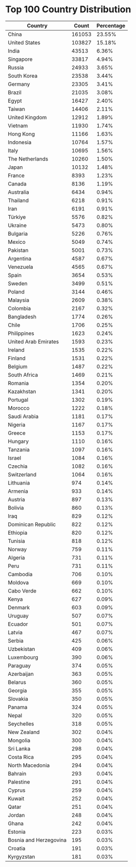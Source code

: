 # Top 100 Country Distribution
| Country | Count | Percentage |
|----|----|----|
| China | 161053 | 23.55% |
| United States | 103827 | 15.18% |
| India | 43513 | 6.36% |
| Singapore | 33817 | 4.94% |
| Russia | 24933 | 3.65% |
| South Korea | 23538 | 3.44% |
| Germany | 23305 | 3.41% |
| Brazil | 21035 | 3.08% |
| Egypt | 16427 | 2.40% |
| Taiwan | 14406 | 2.11% |
| United Kingdom | 12912 | 1.89% |
| Vietnam | 11930 | 1.74% |
| Hong Kong | 11166 | 1.63% |
| Indonesia | 10764 | 1.57% |
| Italy | 10695 | 1.56% |
| The Netherlands | 10260 | 1.50% |
| Japan | 10132 | 1.48% |
| France | 8393 | 1.23% |
| Canada | 8136 | 1.19% |
| Australia | 6434 | 0.94% |
| Thailand | 6218 | 0.91% |
| Iran | 6191 | 0.91% |
| Türkiye | 5576 | 0.82% |
| Ukraine | 5473 | 0.80% |
| Bulgaria | 5226 | 0.76% |
| Mexico | 5049 | 0.74% |
| Pakistan | 5001 | 0.73% |
| Argentina | 4587 | 0.67% |
| Venezuela | 4565 | 0.67% |
| Spain | 3654 | 0.53% |
| Sweden | 3499 | 0.51% |
| Poland | 3144 | 0.46% |
| Malaysia | 2609 | 0.38% |
| Colombia | 2167 | 0.32% |
| Bangladesh | 1774 | 0.26% |
| Chile | 1706 | 0.25% |
| Philippines | 1623 | 0.24% |
| United Arab Emirates | 1593 | 0.23% |
| Ireland | 1535 | 0.22% |
| Finland | 1531 | 0.22% |
| Belgium | 1487 | 0.22% |
| South Africa | 1469 | 0.21% |
| Romania | 1354 | 0.20% |
| Kazakhstan | 1341 | 0.20% |
| Portugal | 1302 | 0.19% |
| Morocco | 1222 | 0.18% |
| Saudi Arabia | 1181 | 0.17% |
| Nigeria | 1167 | 0.17% |
| Greece | 1153 | 0.17% |
| Hungary | 1110 | 0.16% |
| Tanzania | 1097 | 0.16% |
| Israel | 1084 | 0.16% |
| Czechia | 1082 | 0.16% |
| Switzerland | 1064 | 0.16% |
| Lithuania | 974 | 0.14% |
| Armenia | 933 | 0.14% |
| Austria | 897 | 0.13% |
| Bolivia | 860 | 0.13% |
| Iraq | 829 | 0.12% |
| Dominican Republic | 822 | 0.12% |
| Ethiopia | 820 | 0.12% |
| Tunisia | 818 | 0.12% |
| Norway | 759 | 0.11% |
| Algeria | 731 | 0.11% |
| Peru | 731 | 0.11% |
| Cambodia | 706 | 0.10% |
| Moldova | 669 | 0.10% |
| Cabo Verde | 662 | 0.10% |
| Kenya | 627 | 0.09% |
| Denmark | 603 | 0.09% |
| Uruguay | 507 | 0.07% |
| Ecuador | 501 | 0.07% |
| Latvia | 467 | 0.07% |
| Serbia | 425 | 0.06% |
| Uzbekistan | 409 | 0.06% |
| Luxembourg | 390 | 0.06% |
| Paraguay | 374 | 0.05% |
| Azerbaijan | 363 | 0.05% |
| Belarus | 360 | 0.05% |
| Georgia | 355 | 0.05% |
| Slovakia | 350 | 0.05% |
| Panama | 324 | 0.05% |
| Nepal | 320 | 0.05% |
| Seychelles | 318 | 0.05% |
| New Zealand | 302 | 0.04% |
| Mongolia | 300 | 0.04% |
| Sri Lanka | 298 | 0.04% |
| Costa Rica | 295 | 0.04% |
| North Macedonia | 294 | 0.04% |
| Bahrain | 293 | 0.04% |
| Palestine | 291 | 0.04% |
| Cyprus | 259 | 0.04% |
| Kuwait | 252 | 0.04% |
| Qatar | 251 | 0.04% |
| Jordan | 248 | 0.04% |
| Ghana | 242 | 0.04% |
| Estonia | 223 | 0.03% |
| Bosnia and Herzegovina | 195 | 0.03% |
| Croatia | 191 | 0.03% |
| Kyrgyzstan | 181 | 0.03% |
